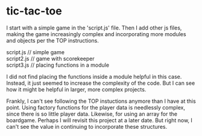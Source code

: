 # tic-tac-toe

I start with a simple game in the 'script.js' file. Then I add other js files, making the game increasingly complex and incorporating more modules and objects per the TOP instructions.

script.js // simple game <br>
script2.js // game with scorekeeper <br>
script3.js // placing functions in a module <br>

I did not find placing the functions inside a module helpful in this case. Instead, it just seemed to increase the complexity of the code. But I can see how it might be helpful in larger, more complex projects. 

Frankly, I can't see following the TOP instuctions anymore than I have at this point. Using factory functions for the player data is needlessly complex, since there is so little player data. Likewise, for using an array for the boardgame. Perhaps I will revisit this project at a later date. But right now, I can't see the value in continuing to incorporate these structures. 
